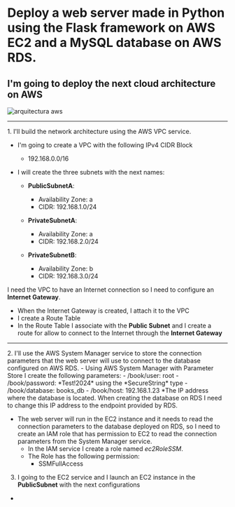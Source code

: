 # Deploy a web server made in Python using the Flask framework on AWS EC2 and a MySQL database on AWS RDS.

## I'm going to deploy the next cloud architecture on AWS
![arquitectura aws](img/EC2-RDS.svg)

<hr>
1. I'll build the network architecture using the AWS VPC service.

   - I'm going to create a VPC with the following IPv4 CIDR Block
     - 192.168.0.0/16
    
   - I will create the three subnets with the next names:
     - **PublicSubnetA**:
          - Availability Zone: a
          - CIDR: 192.168.1.0/24
      
     - **PrivateSubnetA**:
          - Availability Zone: a
          - CIDR: 192.168.2.0/24
      
     - **PrivateSubnetB**:
          - Availability Zone: b
          - CIDR: 192.168.3.0/24

   I need the VPC to have an Internet connection so I need to configure an **Internet Gateway**.
   - When the Internet Gateway is created, I attach it to the VPC
   - I create a Route Table
   - In the Route Table I associate with the **Public Subnet** and I create a route for allow to connect to the Internet through the **Internet Gateway**  

<hr>
2. I'll use the AWS System Manager service to store the connection parameters that the web server will use to connect to the database configured on AWS RDS.
   - Using AWS System Manager with Parameter Store I create the following parameters:
      - /book/user: root
      - /book/password: *Test!2024* using the *SecureString* type
      - /book/database: books_db
      - /book/host: 192.168.1.23 *The IP address where the database is located. When creating the database on RDS I need to change this IP address to the endpoint provided by RDS.
      
   - The web server will run in the EC2 instance and it needs to read the connection parameters to the database deployed on RDS, so I need to create an IAM role that has permission to EC2 to read the connection parameters from the System Manager service.
      - In the IAM service I create a role named *ec2RoleSSM*.
      - The Role has the following permission:
         - SSMFullAccess           



3. I going to the EC2 service and I launch an EC2 instance in the **PublicSubnet** with the next configurations
  - 

    
   
    

     

